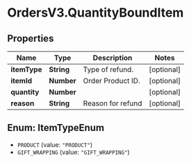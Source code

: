 # OrdersV3.QuantityBoundItem

## Properties
Name | Type | Description | Notes
------------ | ------------- | ------------- | -------------
**itemType** | **String** | Type of refund. | [optional] 
**itemId** | **Number** | Order Product ID.  | [optional] 
**quantity** | **Number** |  | [optional] 
**reason** | **String** | Reason for refund | [optional] 

<a name="ItemTypeEnum"></a>
## Enum: ItemTypeEnum

* `PRODUCT` (value: `"PRODUCT"`)
* `GIFT_WRAPPING` (value: `"GIFT_WRAPPING"`)

